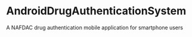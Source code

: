 # AndroidDrugAuthenticationSystem
A NAFDAC drug authentication mobile application for smartphone users
